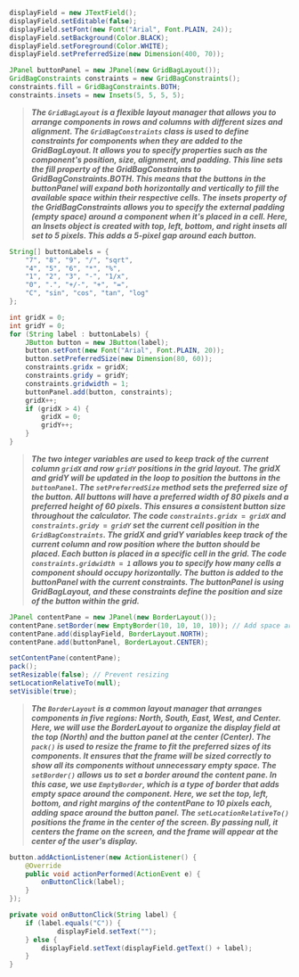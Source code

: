 





```java 
displayField = new JTextField();
displayField.setEditable(false);
displayField.setFont(new Font("Arial", Font.PLAIN, 24));
displayField.setBackground(Color.BLACK);
displayField.setForeground(Color.WHITE);
displayField.setPreferredSize(new Dimension(400, 70));
```


```java
JPanel buttonPanel = new JPanel(new GridBagLayout());
GridBagConstraints constraints = new GridBagConstraints();
constraints.fill = GridBagConstraints.BOTH;
constraints.insets = new Insets(5, 5, 5, 5);
```

> ***The `GridBagLayout` is a flexible layout manager that allows you to arrange components in rows and columns with different sizes and alignment. The `GridBagConstraints` class is used to define constraints for components when they are added to the GridBagLayout. It allows you to specify properties such as the component's position, size, alignment, and padding. This line sets the fill property of the GridBagConstraints to GridBagConstraints.BOTH. This means that the buttons in the buttonPanel will expand both horizontally and vertically to fill the available space within their respective cells. The insets property of the GridBagConstraints allows you to specify the external padding (empty space) around a component when it's placed in a cell. Here, an Insets object is created with top, left, bottom, and right insets all set to 5 pixels. This adds a 5-pixel gap around each button.***



```java
String[] buttonLabels = {
    "7", "8", "9", "/", "sqrt",
    "4", "5", "6", "*", "%",
    "1", "2", "3", "-", "1/x",
    "0", ".", "+/-", "+", "=",
    "C", "sin", "cos", "tan", "log"
};
```


```java
int gridX = 0;
int gridY = 0;
for (String label : buttonLabels) {
    JButton button = new JButton(label);
    button.setFont(new Font("Arial", Font.PLAIN, 20));
    button.setPreferredSize(new Dimension(80, 60));
    constraints.gridx = gridX;
    constraints.gridy = gridY;
    constraints.gridwidth = 1;
    buttonPanel.add(button, constraints);
    gridX++;
    if (gridX > 4) {
        gridX = 0;
        gridY++;
    }
}
```

> ***The two integer variables are used to keep track of the current column `gridX` and row `gridY` positions in the grid layout. The gridX and gridY will be updated in the loop to position the buttons in the `buttonPanel`. The `setPreferredSize` method sets the preferred size of the button. All buttons will have a preferred width of 80 pixels and a preferred height of 60 pixels. This ensures a consistent button size throughout the calculator. The code `constraints.gridx = gridX` and `constraints.gridy = gridY` set the current cell position in the `GridBagConstraints`. The gridX and gridY variables keep track of the current column and row position where the button should be placed. Each button is placed in a specific cell in the grid. The code `constraints.gridwidth = 1` allows you to specify how many cells a component should occupy horizontally. The button is added to the buttonPanel with the current constraints. The buttonPanel is using GridBagLayout, and these constraints define the position and size of the button within the grid.***


```java
JPanel contentPane = new JPanel(new BorderLayout());
contentPane.setBorder(new EmptyBorder(10, 10, 10, 10)); // Add space around the button panel
contentPane.add(displayField, BorderLayout.NORTH);
contentPane.add(buttonPanel, BorderLayout.CENTER);

setContentPane(contentPane);
pack();
setResizable(false); // Prevent resizing
setLocationRelativeTo(null);
setVisible(true);
```


> ***The `BorderLayout` is a common layout manager that arranges components in five regions: North, South, East, West, and Center. Here, we will use the BorderLayout to organize the display field at the top (North) and the button panel at the center (Center). The `pack()` is used to resize the frame to fit the preferred sizes of its components. It ensures that the frame will be sized correctly to show all its components without unnecessary empty space. The `setBorder()` allows us to set a border around the content pane. In this case, we use `EmptyBorder`, which is a type of border that adds empty space around the component. Here, we set the top, left, bottom, and right margins of the contentPane to 10 pixels each, adding space around the button panel. The `setLocationRelativeTo()` positions the frame in the center of the screen. By passing null, it centers the frame on the screen, and the frame will appear at the center of the user's display.***

```java
button.addActionListener(new ActionListener() {
    @Override
    public void actionPerformed(ActionEvent e) {
        onButtonClick(label);
    }
});
```

```java
private void onButtonClick(String label) {
    if (label.equals("C")) {
            displayField.setText("");
    } else {
        displayField.setText(displayField.getText() + label);
    }
}
```